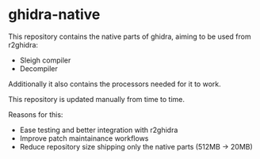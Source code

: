 ghidra-native
============= 

This repository contains the native parts of ghidra, aiming to be used from r2ghidra:

* Sleigh compiler
* Decompiler

Additionally it also contains the processors needed for it to work.

This repository is updated manually from time to time.

Reasons for this:

* Ease testing and better integration with r2ghidra
* Improve patch maintainance workflows
* Reduce repository size shipping only the native parts (512MB -> 20MB)
